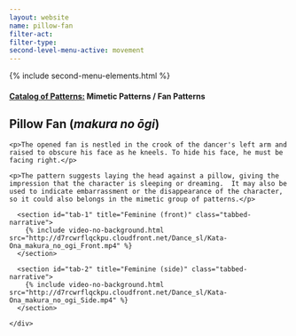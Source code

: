 ```yaml
---
layout: website
name: pillow-fan
filter-act:
filter-type:
second-level-menu-active: movement
---
```

{% include second-menu-elements.html %}

<main class="page-content">
  <div class="text-container">
    <h4><a href="/movement/">Catalog of Patterns:</a> Mimetic Patterns / Fan Patterns</h4>
    <h2>Pillow Fan (<em>makura no ōgi</em>)</h2>

    <p>The opened fan is nestled in the crook of the dancer's left arm and raised to obscure his face as he kneels. To hide his face, he must be facing right.</p>

    <p>The pattern suggests laying the head against a pillow, giving the impression that the character is sleeping or dreaming.  It may also be used to indicate embarrassment or the disappearance of the character, so it could also belongs in the mimetic group of patterns.</p>

  </div>

<div class="tabs-container">
  <div class="tabs-container__links">
    <div class="wrapper">
      <div id="tabs"></div>
    </div>
  </div>
  <div class="tabs-container__content">
    <div class="wrapper">

      <section id="tab-1" title="Feminine (front)" class="tabbed-narrative">
        {% include video-no-background.html src="http://d7rcwrflqckpu.cloudfront.net/Dance_sl/Kata-Ona_makura_no_ogi_Front.mp4" %}
      </section>

      <section id="tab-2" title="Feminine (side)" class="tabbed-narrative">
        {% include video-no-background.html src="http://d7rcwrflqckpu.cloudfront.net/Dance_sl/Kata-Ona_makura_no_ogi_Side.mp4" %}
      </section>

    </div>
  </div>
</div>
</main>
